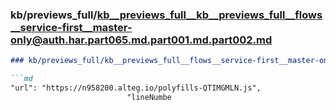 ### kb/previews_full/kb__previews_full__kb__previews_full__flows__service-first__master-only@auth.har.part065.md.part001.md.part002.md

```md
### kb/previews_full/kb__previews_full__flows__service-first__master-only@auth.har.part065.md.part001.md (part 002)

```md
"url": "https://n958200.alteg.io/polyfills-QTIMGMLN.js",
                          "lineNumbe
```

```

```
